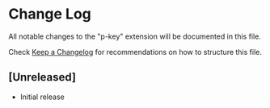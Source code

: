 # Change Log

All notable changes to the "p-key" extension will be documented in this file.

Check [Keep a Changelog](http://keepachangelog.com/) for recommendations on how to structure this file.

## [Unreleased]

- Initial release
